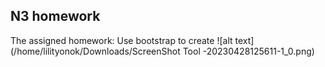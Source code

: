 ## N3 homework
The assigned homework: Use bootstrap to create ![alt text](/home/lilityonok/Downloads/ScreenShot Tool -20230428125611-1_0.png)
